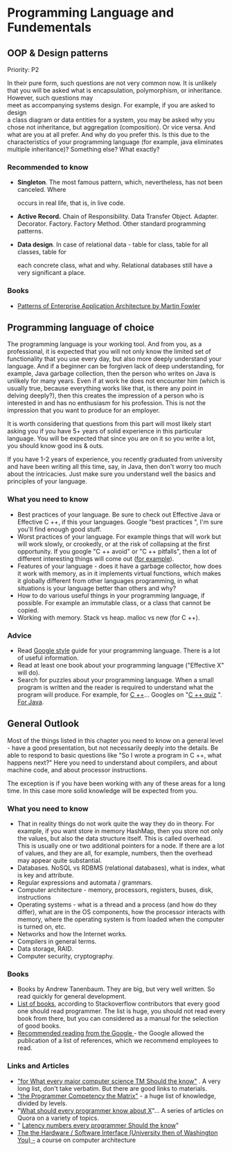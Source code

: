 # Programming Language and Fundementals

## OOP & Design patterns

Priority: P2

In their pure form, such questions are not very common now. It is unlikely that you will be asked what is encapsulation, polymorphism, or inheritance. However, such questions may  
 meet as accompanying systems design. For example, if you are asked to design  
 a class diagram or data entities for a system, you may be asked why you chose not inheritance, but aggregation \(composition\). Or vice versa. And what are you at all prefer. And why do you prefer this. Is this due to the characteristics of your programming language \(for example, java eliminates multiple inheritance\)? Something else? What exactly?

### Recommended to know

* **Singleton**. The most famous pattern, which, nevertheless, has not been canceled. Where

  occurs in real life, that is, in live code.

* **Active Record.** Chain of Responsibility. Data Transfer Object. Adapter. Decorator. Factory. Factory Method. Other standard programming patterns.
* **Data design**. In case of relational data - table for class, table for all classes, table for

  each concrete class, what and why. Relational databases still have a very significant a place.  

### Books

* [Patterns of Enterprise Application Architecture by Martin Fowler](https://amzn.com/B008OHVDFM)

## Programming language of choice 

The programming language is your working tool. And from you, as a professional, it is expected that you will not only know the limited set of functionality that you use every day, but also more deeply understand your language. And if a beginner can be forgiven lack of deep understanding, for example, Java garbage collection, then the person who writes on Java is unlikely for many years. Even if at work he does not encounter him \(which is usually true, because everything works like that, is there any point in delving deeply?\), then this creates the impression of a person who is interested in and has no enthusiasm for his profession. This is not the impression that you want to produce for an employer.

It is worth considering that questions from this part will most likely start asking you if you have 5+ years of solid experience in this particular language. You will be expected that since you are on it so you write a lot, you should know good ins & outs.

If you have 1-2 years of experience, you recently graduated from university and have been writing all this time, say, in Java, then don't worry too much about the intricacies. Just make sure you understand well the basics and principles of your language.

### What you need to know

* Best practices of your language. Be sure to check out Effective Java or Effective C ++, if this your languages. Google "best practices ", I'm sure you'll find enough good stuff.
* Worst practices of your language. For example things that will work but will work slowly, or crookedly, or at the risk of collapsing at the first opportunity. If you google "C ++ avoid" or "C ++ pitfalls", then a lot of different interesting things will come out \([for example](http://stackoverflow.com/questions/30373/what-c-pitfalls-should-i-avoid)\).
* Features of your language - does it have a garbage collector, how does it work with memory, as in it implements virtual functions, which makes it globally different from other languages programming, in what situations is your language better than others and why?
* How to do various useful things in your programming language, if possible. For example an immutable class, or a class that cannot be copied.
* Working with memory. Stack vs heap. malloc vs new \(for C ++\).

### Advice

* Read [Google style](https://github.com/google/styleguide) guide for your programming language. There is a lot of useful information.
* Read at least one book about your programming language \("Effective X" will do\).
* Search for puzzles about your programming language. When a small program is written and the reader is required to understand what the program will produce. For example, for [C ++](http://cppquiz.org/quiz/question/8)... Googles on "[C ++ quiz](http://cppquiz.org/quiz/question/8) ". [For Java](http://www.javapuzzlers.com/).

## General Outlook

Most of the things listed in this chapter you need to know on a general level - have a good presentation, but not necessarily deeply into the details. Be able to respond to basic questions like "So I wrote a program in C ++, what happens next?" Here you need to understand about compilers, and about machine code, and about processor instructions.

The exception is if you have been working with any of these areas for a long time. In this case more solid knowledge will be expected from you.

### What you need to know

* That in reality things do not work quite the way they do in theory. For example, if you want store in memory HashMap, then you store not only the values, but also the data structure itself. This is called overhead. This is usually one or two additional pointers for a node. If there are a lot of values, and they are all, for example, numbers, then the overhead may appear quite substantial.
* Databases. NoSQL vs RDBMS \(relational databases\), what is index, what is key and attribute.
* Regular expressions and automata / grammars.
* Computer architecture - memory, processors, registers, buses, disk, instructions
* Operating systems - what is a thread and a process \(and how do they differ\), what are in the OS components, how the processor interacts with memory, where the operating system is from loaded when the computer is turned on, etc.
* Networks and how the Internet works.
* Compilers in general terms.
* Data storage, RAID.
* Computer security, cryptography.

### Books

* Books by Andrew Tanenbaum. They are big, but very well written. So read quickly for general development.
* [List of books](http://stackoverflow.com/questions/1711/what-is-the-single-most-influential-book-every-programmer-should-read), according to Stackoverflow contributors that every good one should read programmer. The list is huge, you should not read every book from there, but you can considered as a manual for the selection of good books.
* [Recommended reading from the Google ](https://translate.google.com/translate?hl=en&prev=_t&sl=ru&tl=en&u=http://larrr.com/rekomenduemaya-literatura-ot-google/)- the Google allowed the publication of a list of references, which we recommend employees to read.

### Links and Articles

* ["for What every major computer science TM Should the know"](http://matt.might.net/articles/what-cs-majors-should-know/) . A very long list, don't take verbatim. But there are good links to materials.
* ["the Programmer Competency the Matrix"](http://www.starling-software.com/employment/programmer-competency-matrix.html) - a huge list of knowledge, divided by levels. 
* "[What should every programmer know about X](https://www.quora.com/topic/What-Should-Every-Programmer-Know-About-X)"... A series of articles on Quora on a variety of topics. 
* " [Latency numbers every programmer Should the know](https://gist.github.com/jboner/2841832)" 
* [The the Hardware / Software Interface \(University then of Washington You\) -](https://www.coursetalk.com/providers/coursera/courses/the-hardwaresoftware-interface) a course on computer architecture

